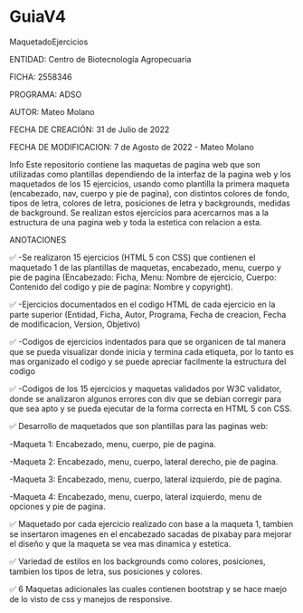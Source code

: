 # GuiaV4
MaquetadoEjercicios

ENTIDAD: Centro de Biotecnología Agropecuaria

FICHA: 2558346

PROGRAMA: ADSO

AUTOR: Mateo Molano

FECHA DE CREACIÓN: 31 de Julio de 2022

FECHA DE MODIFICACION: 7 de Agosto de 2022 - Mateo Molano

Info
Este repositorio contiene las maquetas de pagina web que son utilizadas como plantillas dependiendo de la interfaz de la pagina web y los maquetados de los 15 ejercicios, usando como plantilla la primera maqueta (encabezado, nav, cuerpo y pie de pagina), con distintos colores de fondo, tipos de letra, colores de letra, posiciones de letra y backgrounds, medidas de background. Se realizan estos ejercicios para acercarnos mas a la estructura de una pagina web y toda la estetica con relacion a esta.

ANOTACIONES

✅
-Se realizaron 15 ejercicios (HTML 5 con CSS) que contienen el maquetado 1 de las plantillas de maquetas, encabezado, menu, cuerpo y pie de pagina (Encabezado: Ficha, Menu: Nombre de ejercicio, Cuerpo: Contenido del codigo y pie de pagina: Nombre y copyright).

✅
-Ejercicios documentados en el codigo HTML de cada ejercicio en la parte superior (Entidad, Ficha, Autor, Programa, Fecha de creacion, Fecha de modificacion, Version, Objetivo)

✅
-Codigos de ejercicios indentados para que se organicen de tal manera que se pueda visualizar donde inicia y termina cada etiqueta, por lo tanto es mas organizado el codigo y se puede apreciar facilmente la estructura del codigo

✅
-Codigos de los 15 ejercicios y maquetas validados por W3C validator, donde se analizaron algunos errores con div que se debian corregir para que sea apto y se pueda ejecutar de la forma correcta en HTML 5 con CSS.

✅ Desarrollo de maquetados que son plantillas para las paginas web:

-Maqueta 1: Encabezado, menu, cuerpo, pie de pagina.

-Maqueta 2: Encabezado, menu, cuerpo, lateral derecho, pie de pagina.

-Maqueta 3: Encabezado, menu, cuerpo, lateral izquierdo, pie de pagina.

-Maqueta 4: Encabezado, menu, cuerpo, lateral izquierdo, menu de opciones y pie de pagina.

✅ Maquetado por cada ejercicio realizado con base a la maqueta 1, tambien se insertaron imagenes en el encabezado sacadas de pixabay para mejorar el diseño y que la maqueta se vea mas dinamica y estetica.

✅ Variedad de estilos en los backgrounds como colores, posiciones, tambien los tipos de letra, sus posiciones y colores.

✅ 6 Maquetas adicionales las cuales contienen bootstrap y se hace maejo de lo visto de css y manejos de responsive.

